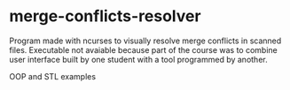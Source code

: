 # merge-conflicts-resolver

Program made with ncurses to visually resolve merge conflicts in scanned files. 
Executable not avaiable because part of the course was to combine user interface built by one student with a tool programmed by another.

OOP and STL examples
